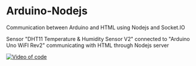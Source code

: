 # Arduino-Nodejs
Communication between Arduino and HTML using Nodejs and Socket.IO

Sensor "DHT11 Temperature & Humidity Sensor V2" connected to "Arduino Uno WiFI Rev2" communicating with HTML through Nodejs server


[![Video of code](https://img.youtube.com/vi/z-D6T3KnEGo/0.jpg)](https://www.youtube.com/watch?v=z-D6T3KnEGo)

